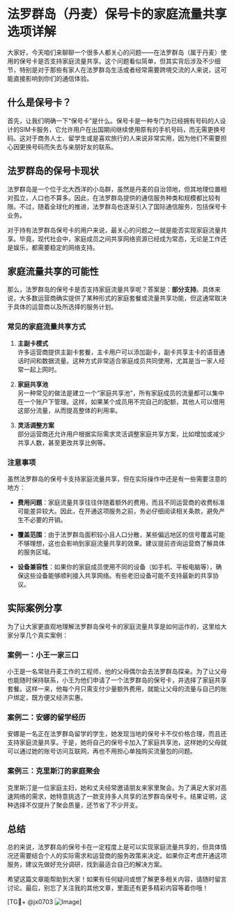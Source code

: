 # 法罗群岛（丹麦）保号卡的家庭流量共享选项详解

大家好，今天咱们来聊聊一个很多人都关心的问题——在法罗群岛（属于丹麦）使用的保号卡是否支持家庭流量共享。这个问题看似简单，但其实背后涉及不少细节，特别是对于那些有家人在法罗群岛生活或者经常需要跨境交流的人来说，这可能直接影响到你们的通信体验。

## 什么是保号卡？

首先，让我们明确一下“保号卡”是什么。保号卡是一种专门为已经拥有号码的人设计的SIM卡服务，它允许用户在出国期间继续使用原有的手机号码，而无需更换号码。这对于商务人士、留学生或是喜欢旅行的人来说非常实用，因为他们不需要担心因更换号码而失去与亲朋好友的联系。

## 法罗群岛的保号卡现状

法罗群岛是一个位于北大西洋的小岛群，虽然是丹麦的自治领地，但其地理位置相对孤立，人口也不算多。因此，在法罗群岛提供的通信服务种类和规模都比较有限。不过，随着全球化的推进，法罗群岛也逐渐引入了国际通信服务，包括保号卡业务。

对于持有法罗群岛保号卡的用户来说，最关心的问题之一就是能否实现家庭流量共享。毕竟，现代社会中，家庭成员之间共享网络资源已经成为常态，无论是工作还是娱乐，都需要稳定的网络支持。

## 家庭流量共享的可能性

那么，法罗群岛的保号卡是否支持家庭流量共享呢？答案是：**部分支持**。具体来说，大多数运营商确实提供了某种形式的家庭套餐或流量共享功能，但这通常取决于具体的运营商以及所选择的服务计划。

### 常见的家庭流量共享方式

1. **主副卡模式**  
   许多运营商提供主副卡套餐，主卡用户可以添加副卡，副卡共享主卡的语音通话时间和数据流量。这种方式非常适合家庭成员共同使用，尤其是当一家人经常一起上网时。

2. **家庭共享池**  
   另一种常见的做法是建立一个“家庭共享池”，所有家庭成员的流量都可以集中在一个账户下管理。这样，如果某个成员用不完自己的配额，其他人可以借用这部分流量，从而提高整体的利用率。

3. **灵活调整方案**  
   部分运营商还允许用户根据实际需求灵活调整家庭共享方案，比如增加或减少共享人数，甚至更改共享比例等。

### 注意事项

虽然法罗群岛的保号卡支持家庭流量共享，但在实际操作中还是有一些需要注意的地方：

- **费用问题**：家庭流量共享往往伴随着额外的费用，而且不同运营商的收费标准可能差异较大。因此，在开通这项服务之前，务必仔细阅读相关条款，避免产生不必要的开销。
  
- **覆盖范围**：由于法罗群岛面积较小且人口分散，某些偏远地区的信号覆盖可能不够理想，这也会影响到家庭流量共享的效果。建议提前咨询运营商了解具体的服务区域。

- **设备兼容性**：如果你的家庭成员使用不同的设备（如手机、平板电脑等），确保这些设备能够顺利接入共享网络。有些老旧设备可能不支持最新的共享协议。

## 实际案例分享

为了让大家更直观地理解法罗群岛保号卡的家庭流量共享是如何运作的，这里给大家分享几个真实案例：

### 案例一：小王一家三口
小王是一名常驻丹麦工作的工程师，他的父母偶尔会去法罗群岛探亲。为了让父母也能随时保持联系，小王为他们申请了一个法罗群岛的保号卡，并选择了家庭共享套餐。这样一来，他每个月只需支付少量额外费用，就能让父母的流量与自己的账户绑定，既方便又经济实惠。

### 案例二：安娜的留学经历
安娜是一名正在法罗群岛留学的学生，她发现当地的保号卡不仅价格合理，而且还支持家庭流量共享。于是，她将自己的保号卡加入了家庭共享池，这样她的父母就可以通过她的账号访问互联网，再也不用担心单独购买流量包的问题。

### 案例三：克里斯汀的家庭聚会
克里斯汀是一位家庭主妇，她和丈夫经常邀请朋友来家里聚会。为了满足大家对高速网络的需求，她特意挑选了一款支持多人共享的法罗群岛保号卡。结果证明，这种选择不仅提升了聚会质量，还节省了不少开支。

## 总结

总的来说，法罗群岛的保号卡在一定程度上是可以实现家庭流量共享的，但具体情况还需要结合个人的实际需求和运营商的服务政策来决定。如果你正考虑开通这项服务，建议先做好充分调研，找到最适合自己的解决方案。

希望这篇文章能帮助到大家！如果有任何疑问或想了解更多相关内容，请随时留言讨论。最后，别忘了关注我的其他文章，里面还有更多精彩内容等着你哦！

[TG💪+ @jx0703 ![Image](https://github.com/user-attachments/assets/dbca1d08-cadb-493c-b0ec-ad6f7a83f270)]